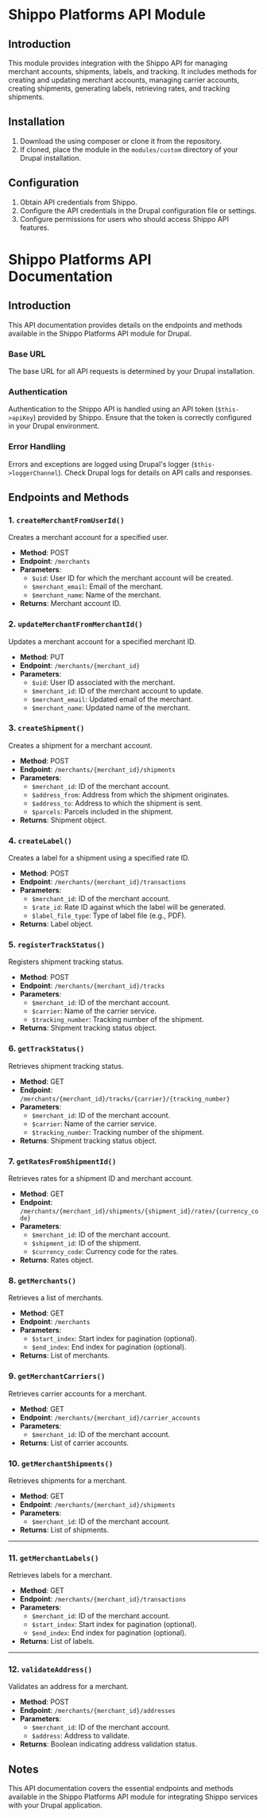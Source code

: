 
# Shippo Platforms API Module

## Introduction

This module provides integration with the Shippo API for managing merchant accounts, shipments, labels, and tracking. It includes methods for creating and updating merchant accounts, managing carrier accounts, creating shipments, generating labels, retrieving rates, and tracking shipments.

## Installation

1. Download the using composer or clone it from the repository.
2. If cloned, place the module in the `modules/custom` directory of your Drupal installation.


## Configuration

1. Obtain API credentials from Shippo.
2. Configure the API credentials in the Drupal configuration file or settings.
3. Configure permissions for users who should access Shippo API features.


# Shippo Platforms API Documentation

## Introduction

This API documentation provides details on the endpoints and methods available in the Shippo Platforms API module for Drupal.

### Base URL

The base URL for all API requests is determined by your Drupal installation.

### Authentication

Authentication to the Shippo API is handled using an API token (`$this->apiKey`) provided by Shippo. Ensure that the token is correctly configured in your Drupal environment.

### Error Handling

Errors and exceptions are logged using Drupal's logger (`$this->loggerChannel`). Check Drupal logs for details on API calls and responses.

## Endpoints and Methods

### 1. `createMerchantFromUserId()`

   Creates a merchant account for a specified user.
   
   - **Method**: POST
   - **Endpoint**: `/merchants`
   - **Parameters**:
     - `$uid`: User ID for which the merchant account will be created.
     - `$merchant_email`: Email of the merchant.
     - `$merchant_name`: Name of the merchant.
   - **Returns**: Merchant account ID.

### 2. `updateMerchantFromMerchantId()`

   Updates a merchant account for a specified merchant ID.
   
   - **Method**: PUT
   - **Endpoint**: `/merchants/{merchant_id}`
   - **Parameters**:
     - `$uid`: User ID associated with the merchant.
     - `$merchant_id`: ID of the merchant account to update.
     - `$merchant_email`: Updated email of the merchant.
     - `$merchant_name`: Updated name of the merchant.

### 3. `createShipment()`

   Creates a shipment for a merchant account.
   
   - **Method**: POST
   - **Endpoint**: `/merchants/{merchant_id}/shipments`
   - **Parameters**:
     - `$merchant_id`: ID of the merchant account.
     - `$address_from`: Address from which the shipment originates.
     - `$address_to`: Address to which the shipment is sent.
     - `$parcels`: Parcels included in the shipment.
   - **Returns**: Shipment object.

### 4. `createLabel()`

   Creates a label for a shipment using a specified rate ID.
   
   - **Method**: POST
   - **Endpoint**: `/merchants/{merchant_id}/transactions`
   - **Parameters**:
     - `$merchant_id`: ID of the merchant account.
     - `$rate_id`: Rate ID against which the label will be generated.
     - `$label_file_type`: Type of label file (e.g., PDF).
   - **Returns**: Label object.

### 5. `registerTrackStatus()`

   Registers shipment tracking status.
   
   - **Method**: POST
   - **Endpoint**: `/merchants/{merchant_id}/tracks`
   - **Parameters**:
     - `$merchant_id`: ID of the merchant account.
     - `$carrier`: Name of the carrier service.
     - `$tracking_number`: Tracking number of the shipment.
   - **Returns**: Shipment tracking status object.

### 6. `getTrackStatus()`

   Retrieves shipment tracking status.
   
   - **Method**: GET
   - **Endpoint**: `/merchants/{merchant_id}/tracks/{carrier}/{tracking_number}`
   - **Parameters**:
     - `$merchant_id`: ID of the merchant account.
     - `$carrier`: Name of the carrier service.
     - `$tracking_number`: Tracking number of the shipment.
   - **Returns**: Shipment tracking status object.

### 7. `getRatesFromShipmentId()`

   Retrieves rates for a shipment ID and merchant account.
   
   - **Method**: GET
   - **Endpoint**: `/merchants/{merchant_id}/shipments/{shipment_id}/rates/{currency_code}`
   - **Parameters**:
     - `$merchant_id`: ID of the merchant account.
     - `$shipment_id`: ID of the shipment.
     - `$currency_code`: Currency code for the rates.
   - **Returns**: Rates object.

### 8. `getMerchants()`

   Retrieves a list of merchants.
   
   - **Method**: GET
   - **Endpoint**: `/merchants`
   - **Parameters**:
     - `$start_index`: Start index for pagination (optional).
     - `$end_index`: End index for pagination (optional).
   - **Returns**: List of merchants.

### 9. `getMerchantCarriers()`

   Retrieves carrier accounts for a merchant.
   
   - **Method**: GET
   - **Endpoint**: `/merchants/{merchant_id}/carrier_accounts`
   - **Parameters**:
     - `$merchant_id`: ID of the merchant account.
   - **Returns**: List of carrier accounts.

### 10. `getMerchantShipments()`

Retrieves shipments for a merchant.

- **Method**: GET
- **Endpoint**: `/merchants/{merchant_id}/shipments`
- **Parameters**:
  - `$merchant_id`: ID of the merchant account.
- **Returns**: List of shipments.

---

### 11. `getMerchantLabels()`

Retrieves labels for a merchant.

- **Method**: GET
- **Endpoint**: `/merchants/{merchant_id}/transactions`
- **Parameters**:
  - `$merchant_id`: ID of the merchant account.
  - `$start_index`: Start index for pagination (optional).
  - `$end_index`: End index for pagination (optional).
- **Returns**: List of labels.

---

### 12. `validateAddress()`

Validates an address for a merchant.

- **Method**: POST
- **Endpoint**: `/merchants/{merchant_id}/addresses`
- **Parameters**:
  - `$merchant_id`: ID of the merchant account.
  - `$address`: Address to validate.
- **Returns**: Boolean indicating address validation status.

## Notes

This API documentation covers the essential endpoints and methods available in the Shippo Platforms API module for integrating Shippo services with your Drupal application.
